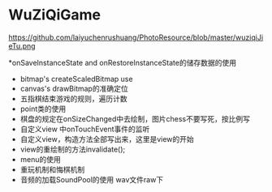 # WuZiQiGame
https://github.com/laiyuchenrushuang/PhotoResource/blob/master/wuziqiJieTu.png

 *onSaveInstanceState and onRestoreInstanceState的储存数据的使用
 * bitmap's createScaledBitmap use
 * canvas's drawBitmap的准确定位
 * 五指棋结束游戏的规则，遍历计数
 * point类的使用
 * 棋盘的规定在onSizeChanged中去绘制，图片chess不要写死，按比例写
 * 自定义view 中onTouchEvent事件的监听
 * 自定义view，构造方法全部写出来，这里是view的开始
 * view的重绘制的方法invalidate();
 * menu的使用
 * 重玩机制和悔棋机制
 * 音频的加载SoundPool的使用 wav文件raw下

